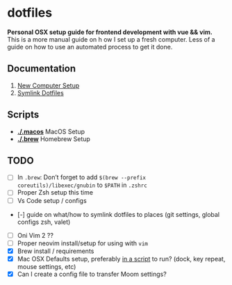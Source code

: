 # dotfiles
**Personal OSX setup guide for frontend development with vue &amp;&amp; vim.** This is a more manual guide on h
ow I set up a fresh computer. Less of a guide on how to use an automated process to get it done.




## Documentation

1. [New Computer Setup](./NewComputer.md)
2. [Symlink Dotfiles](./SymlinkDotfiles.md)

## Scripts

- [**./.macos**](./.macos) MacOS Setup
- [**./.brew**](./.brew) Homebrew Setup

## TODO

- [ ] In `.brew`: Don’t forget to add `$(brew --prefix coreutils)/libexec/gnubin` to `$PATH` in `.zshrc`
- [ ] Proper Zsh setup this time
- [ ] Vs Code setup / configs 
- [-] guide on what/how to symlink dotfiles to places (git settings, global configs zsh, valet)
- [ ] Oni Vim 2 ??
- [ ] Proper neovim install/setup for using with `vim`
- [x] Brew install / requirements
- [x] Mac OSX Defaults setup, preferably [in a script](https://github.com/mathiasbynens/dotfiles/blob/master/.macos) to run? (dock, key repeat, mouse settings, etc)
- [x] Can I create a config file to transfer Moom settings?
